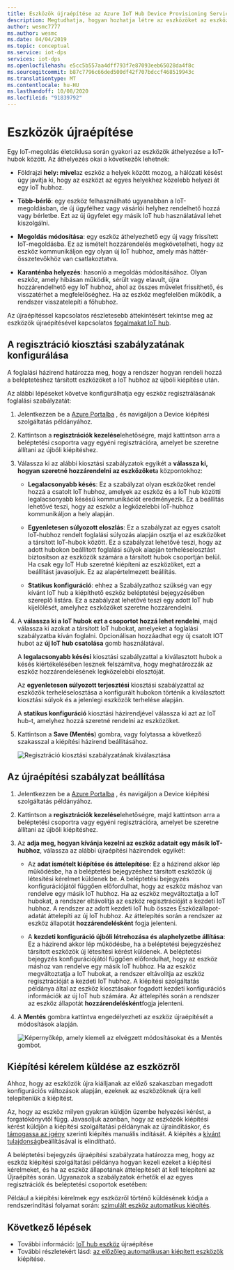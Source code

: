 ```yaml
---
title: Eszközök újraépítése az Azure IoT Hub Device Provisioning Serviceban
description: Megtudhatja, hogyan hozhatja létre az eszközöket az eszközök kiépítési szolgáltatásával (DPS), és miért kell ezt megtennie.
author: wesmc7777
ms.author: wesmc
ms.date: 04/04/2019
ms.topic: conceptual
ms.service: iot-dps
services: iot-dps
ms.openlocfilehash: e5cc5b557aa4dff793f7e87093eeb65028da4f8c
ms.sourcegitcommit: b87c7796c66ded500df42f707bdccf468519943c
ms.translationtype: MT
ms.contentlocale: hu-HU
ms.lasthandoff: 10/08/2020
ms.locfileid: "91839792"
---
```

# <a name="how-to-reprovision-devices"></a>Eszközök újraépítése

Egy IoT-megoldás életciklusa során gyakori az eszközök áthelyezése a IoT-hubok között. Az áthelyezés okai a következők lehetnek:

* Földrajzi **hely: mivel**az eszköz a helyek között mozog, a hálózati késést úgy javítja ki, hogy az eszközt az egyes helyekhez közelebb helyezi át egy IoT hubhoz.

* **Több-bérlő**: egy eszköz felhasználható ugyanabban a IoT-megoldásban, de új ügyfélhez vagy vásárlói helyhez rendelhető hozzá vagy bérletbe. Ezt az új ügyfelet egy másik IoT hub használatával lehet kiszolgálni.

* **Megoldás módosítása**: egy eszköz áthelyezhető egy új vagy frissített IoT-megoldásba. Ez az ismételt hozzárendelés megkövetelheti, hogy az eszköz kommunikáljon egy olyan új IoT hubhoz, amely más háttér-összetevőkhöz van csatlakoztatva. 

* **Karanténba helyezés**: hasonló a megoldás módosításához. Olyan eszköz, amely hibásan működik, sérült vagy elavult, újra hozzárendelhető egy IoT hubhoz, ahol az összes művelet frissíthető, és visszatérhet a megfelelőséghez. Ha az eszköz megfelelően működik, a rendszer visszatelepíti a főhubhoz.

Az újraépítéssel kapcsolatos részletesebb áttekintésért tekintse meg az eszközök újraépítésével kapcsolatos [fogalmakat IoT hub](concepts-device-reprovision.md).


## <a name="configure-the-enrollment-allocation-policy"></a>A regisztráció kiosztási szabályzatának konfigurálása

A foglalási házirend határozza meg, hogy a rendszer hogyan rendeli hozzá a beléptetéshez társított eszközöket a IoT hubhoz az újbóli kiépítése után.

Az alábbi lépéseket követve konfigurálhatja egy eszköz regisztrálásának foglalási szabályzatát:

1. Jelentkezzen be a [Azure Portalba](https://portal.azure.com) , és navigáljon a Device kiépítési szolgáltatás példányához.

2. Kattintson a **regisztrációk kezelése**lehetőségre, majd kattintson arra a beléptetési csoportra vagy egyéni regisztrációra, amelyet be szeretne állítani az újbóli kiépítéshez. 

3. Válassza ki az alábbi kiosztási szabályzatok egyikét a **válassza ki, hogyan szeretné hozzárendelni az eszközöket**a központokhoz:

    * **Legalacsonyabb késés**: Ez a szabályzat olyan eszközöket rendel hozzá a csatolt IoT hubhoz, amelyek az eszköz és a IoT hub közötti legalacsonyabb késésű kommunikációt eredményezik. Ez a beállítás lehetővé teszi, hogy az eszköz a legközelebbi IoT-hubhoz kommunikáljon a hely alapján. 
    
    * **Egyenletesen súlyozott eloszlás**: Ez a szabályzat az egyes csatolt IoT-hubhoz rendelt foglalási súlyozás alapján osztja el az eszközöket a társított IoT-hubok között. Ez a szabályzat lehetővé teszi, hogy az adott hubokon beállított foglalási súlyok alapján terheléselosztást biztosítson az eszközök számára a társított hubok csoportján belül. Ha csak egy IoT Hub szeretné kiépíteni az eszközöket, ezt a beállítást javasoljuk. Ez az alapértelmezett beállítás. 
    
    * **Statikus konfiguráció**: ehhez a Szabályzathoz szükség van egy kívánt IoT hub a kiépíthető eszköz beléptetési bejegyzésében szereplő listára. Ez a szabályzat lehetővé teszi egy adott IoT hub kijelölését, amelyhez eszközöket szeretne hozzárendelni.

4. A **válassza ki a IoT hubok ezt a csoportot hozzá lehet rendelni**, majd válassza ki azokat a társított IoT hubokat, amelyeket a foglalási szabályzatba kíván foglalni. Opcionálisan hozzáadhat egy új csatolt IOT hubot az **új IoT hub csatolása** gomb használatával.

    A **legalacsonyabb késési** kiosztási szabályzattal a kiválasztott hubok a késés kiértékelésében lesznek felszámítva, hogy meghatározzák az eszköz hozzárendelésének legközelebbi elosztóját.

    Az **egyenletesen súlyozott terjesztési** kiosztási szabályzattal az eszközök terheléselosztása a konfigurált hubokon történik a kiválasztott kiosztási súlyok és a jelenlegi eszközök terhelése alapján.

    A **statikus konfiguráció** kiosztási házirendjével válassza ki azt az IoT hub-t, amelyhez hozzá szeretné rendelni az eszközöket.

4. Kattintson a **Save (Mentés**) gombra, vagy folytassa a következő szakasszal a kiépítési házirend beállításához.

    ![Regisztráció kiosztási szabályzatának kiválasztása](./media/how-to-reprovision/enrollment-allocation-policy.png)



## <a name="set-the-reprovisioning-policy"></a>Az újraépítési szabályzat beállítása

1. Jelentkezzen be a [Azure Portalba](https://portal.azure.com) , és navigáljon a Device kiépítési szolgáltatás példányához.

2. Kattintson a **regisztrációk kezelése**lehetőségre, majd kattintson arra a beléptetési csoportra vagy egyéni regisztrációra, amelyet be szeretne állítani az újbóli kiépítéshez.

3. Az **adja meg, hogyan kívánja kezelni az eszköz adatait egy másik IoT-hubhoz**, válassza az alábbi újraépítési házirendek egyikét:

    * Az **adat ismételt kiépítése és áttelepítése**: Ez a házirend akkor lép működésbe, ha a beléptetési bejegyzéshez társított eszközök új létesítési kérelmet küldenek be. A beléptetési bejegyzés konfigurációjától függően előfordulhat, hogy az eszköz máshoz van rendelve egy másik IoT hubhoz. Ha az eszköz megváltoztatja a IoT hubokat, a rendszer eltávolítja az eszköz regisztrációját a kezdeti IoT hubhoz. A rendszer az adott kezdeti IoT hub összes Eszközállapot-adatát áttelepíti az új IoT hubhoz. Az áttelepítés során a rendszer az eszköz állapotát **hozzárendelésként** fogja jelenteni.

    * A **kezdeti konfiguráció újbóli létrehozása és alaphelyzetbe állítása**: Ez a házirend akkor lép működésbe, ha a beléptetési bejegyzéshez társított eszközök új létesítési kérést küldenek. A beléptetési bejegyzés konfigurációjától függően előfordulhat, hogy az eszköz máshoz van rendelve egy másik IoT hubhoz. Ha az eszköz megváltoztatja a IoT hubokat, a rendszer eltávolítja az eszköz regisztrációját a kezdeti IoT hubhoz. A kiépítési szolgáltatás példánya által az eszköz kiosztásakor fogadott kezdeti konfigurációs információk az új IoT hub számára. Az áttelepítés során a rendszer az eszköz állapotát **hozzárendelésként**fogja jelenteni.

4. A **Mentés** gombra kattintva engedélyezheti az eszköz újraépítését a módosítások alapján.

    ![Képernyőkép, amely kiemeli az elvégzett módosításokat és a Mentés gombot.](./media/how-to-reprovision/reprovisioning-policy.png)



## <a name="send-a-provisioning-request-from-the-device"></a>Kiépítési kérelem küldése az eszközről

Ahhoz, hogy az eszközök újra kiálljanak az előző szakaszban megadott konfigurációs változások alapján, ezeknek az eszközöknek újra kell telepíteniük a kiépítést. 

Az, hogy az eszköz milyen gyakran küldjön üzembe helyezési kérést, a forgatókönyvtől függ. Javasoljuk azonban, hogy az eszközök kiépítési kérést küldjön a kiépítési szolgáltatási példánynak az újraindításkor, és [támogassa az igény](../iot-hub/iot-hub-devguide-direct-methods.md) szerinti kiépítés manuális indítását. A kiépítés a [kívánt tulajdonság](../iot-hub/iot-hub-devguide-device-twins.md#desired-property-example)beállításával is elindítható. 

A beléptetési bejegyzés újraépítési szabályzata határozza meg, hogy az eszköz kiépítési szolgáltatási példánya hogyan kezeli ezeket a kiépítési kérelmeket, és ha az eszköz állapotának áttelepítését át kell telepíteni az Újraépítés során. Ugyanazok a szabályzatok érhetők el az egyes regisztrációk és beléptetési csoportok esetében:

Például a kiépítési kérelmek egy eszközről történő küldésének kódja a rendszerindítási folyamat során: [szimulált eszköz automatikus kiépítés](quick-create-simulated-device.md).


## <a name="next-steps"></a>Következő lépések

- További információ: [IoT hub eszköz](concepts-device-reprovision.md) újraépítése 
- További részletekért lásd: [az előzőleg automatikusan kiépített eszközök](how-to-unprovision-devices.md) kiépítése. 











